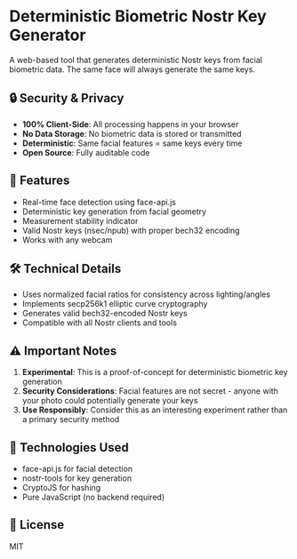 # Deterministic Biometric Nostr Key Generator

A web-based tool that generates deterministic Nostr keys from facial biometric data. The same face will always generate the same keys.

## 🔒 Security & Privacy

- **100% Client-Side**: All processing happens in your browser
- **No Data Storage**: No biometric data is stored or transmitted
- **Deterministic**: Same facial features = same keys every time
- **Open Source**: Fully auditable code

## 🚀 Features

- Real-time face detection using face-api.js
- Deterministic key generation from facial geometry
- Measurement stability indicator
- Valid Nostr keys (nsec/npub) with proper bech32 encoding
- Works with any webcam

## 🛠️ Technical Details

- Uses normalized facial ratios for consistency across lighting/angles
- Implements secp256k1 elliptic curve cryptography
- Generates valid bech32-encoded Nostr keys
- Compatible with all Nostr clients and tools

## ⚠️ Important Notes

1. **Experimental**: This is a proof-of-concept for deterministic biometric key generation
2. **Security Considerations**: Facial features are not secret - anyone with your photo could potentially generate your keys
3. **Use Responsibly**: Consider this as an interesting experiment rather than a primary security method

## 🔧 Technologies Used

- face-api.js for facial detection
- nostr-tools for key generation
- CryptoJS for hashing
- Pure JavaScript (no backend required)

## 📝 License

MIT